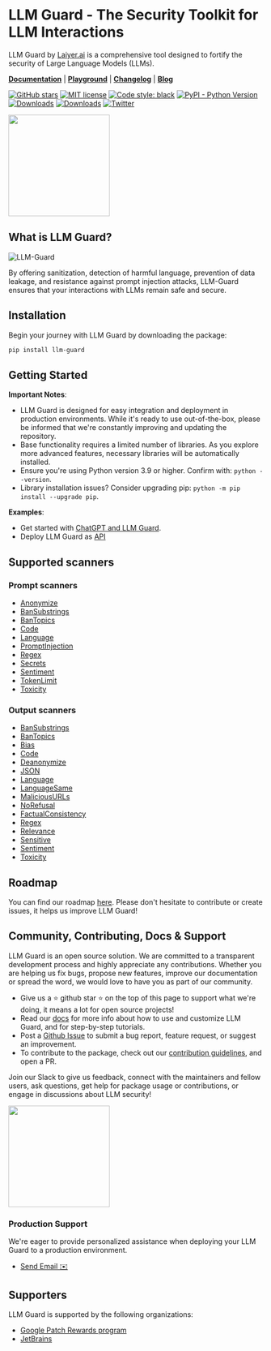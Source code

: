 # LLM Guard - The Security Toolkit for LLM Interactions

LLM Guard by [Laiyer.ai](https://laiyer.ai) is a comprehensive tool designed to fortify the security of Large Language Models (LLMs).

[**Documentation**](https://laiyer-ai.github.io/llm-guard/) | [**Playground**](https://huggingface.co/spaces/laiyer/llm-guard-playground) | [**Changelog**](https://llm-guard.com/changelog/) | [**Blog**](https://substack.com/@laiyer)

[![GitHub
stars](https://img.shields.io/github/stars/laiyer-ai/llm-guard.svg?style=social&label=Star&maxAge=2592000)](https://GitHub.com/laiyer-ai/llm-guard/stargazers/)
[![MIT license](https://img.shields.io/badge/license-MIT-brightgreen.svg)](http://opensource.org/licenses/MIT)
[![Code style: black](https://img.shields.io/badge/code%20style-black-000000.svg)](https://github.com/psf/black)
[![PyPI - Python Version](https://img.shields.io/pypi/v/llm-guard)](https://pypi.org/project/llm-guard)
[![Downloads](https://static.pepy.tech/badge/llm-guard)](https://pepy.tech/project/llm-guard)
[![Downloads](https://static.pepy.tech/badge/llm-guard/month)](https://pepy.tech/project/llm-guard)
[![Twitter](https://img.shields.io/twitter/url/https/twitter.com/laiyer_ai.svg?style=social&label=Follow%20%40Laiyer_AI)](https://twitter.com/laiyer_ai)

<a href="https://join.slack.com/t/laiyerai/shared_invite/zt-28jv3ci39-sVxXrLs3rQdaN3mIl9IT~w"><img src="https://github.com/laiyer-ai/llm-guard/blob/main/docs/assets/join-our-slack-community.png?raw=true" width="200"></a>

## What is LLM Guard?

![LLM-Guard](https://github.com/laiyer-ai/llm-guard/blob/main/docs/assets/flow.png?raw=true)

By offering sanitization, detection of harmful language, prevention of data leakage, and resistance against prompt
injection attacks, LLM-Guard ensures that your interactions with LLMs remain safe and secure.

## Installation

Begin your journey with LLM Guard by downloading the package:

```sh
pip install llm-guard
```

## Getting Started

**Important Notes**:

- LLM Guard is designed for easy integration and deployment in production environments. While it's ready to use
  out-of-the-box, please be informed that we're constantly improving and updating the repository.
- Base functionality requires a limited number of libraries. As you explore more advanced features, necessary libraries
  will be automatically installed.
- Ensure you're using Python version 3.9 or higher. Confirm with: `python --version`.
- Library installation issues? Consider upgrading pip: `python -m pip install --upgrade pip`.

**Examples**:

- Get started with [ChatGPT and LLM Guard](./examples/openai_api.py).
- Deploy LLM Guard as [API](https://llm-guard.com/usage/api/)

## Supported scanners

### Prompt scanners

- [Anonymize](  https://llm-guard.com/input_scanners/anonymize/)
- [BanSubstrings](  https://llm-guard.com/input_scanners/ban_substrings/)
- [BanTopics](  https://llm-guard.com/input_scanners/ban_topics/)
- [Code](  https://llm-guard.com/input_scanners/code/)
- [Language](  https://llm-guard.com/input_scanners/language/)
- [PromptInjection](  https://llm-guard.com/input_scanners/prompt_injection/)
- [Regex](  https://llm-guard.com/input_scanners/regex/)
- [Secrets](  https://llm-guard.com/input_scanners/secrets/)
- [Sentiment](  https://llm-guard.com/input_scanners/sentiment/)
- [TokenLimit](  https://llm-guard.com/input_scanners/token_limit/)
- [Toxicity](  https://llm-guard.com/input_scanners/toxicity/)

### Output scanners

- [BanSubstrings](  https://llm-guard.com/output_scanners/ban_substrings/)
- [BanTopics](  https://llm-guard.com/output_scanners/ban_topics/)
- [Bias](  https://llm-guard.com/output_scanners/bias/)
- [Code](  https://llm-guard.com/output_scanners/code/)
- [Deanonymize](  https://llm-guard.com/output_scanners/deanonymize/)
- [JSON](  https://llm-guard.com/output_scanners/json/)
- [Language](  https://llm-guard.com/output_scanners/language/)
- [LanguageSame](  https://llm-guard.com/output_scanners/language_same/)
- [MaliciousURLs](  https://llm-guard.com/output_scanners/malicious_urls/)
- [NoRefusal](  https://llm-guard.com/output_scanners/no_refusal/)
- [FactualConsistency](  https://llm-guard.com/output_scanners/factual_consistency/)
- [Regex](  https://llm-guard.com/output_scanners/regex/)
- [Relevance](  https://llm-guard.com/output_scanners/relevance/)
- [Sensitive](  https://llm-guard.com/output_scanners/sensitive/)
- [Sentiment](  https://llm-guard.com/output_scanners/sentiment/)
- [Toxicity](  https://llm-guard.com/output_scanners/toxicity/)

## Roadmap

You can find our roadmap [here](https://llm-guard.com/roadmap). Please don't hesitate to contribute or create issues, it helps us improve LLM Guard!

## Community, Contributing, Docs & Support

LLM Guard is an open source solution.
We are committed to a transparent development process and highly appreciate any contributions.
Whether you are helping us fix bugs, propose new features, improve our documentation or spread the word,
we would love to have you as part of our community.

- Give us a ⭐️ github star ⭐️ on the top of this page to support what we're doing,
  it means a lot for open source projects!
- Read our
  [docs](https://laiyer-ai.github.io/llm-guard/)
  for more info about how to use and customize LLM Guard, and for step-by-step tutorials.
- Post a [Github
  Issue](https://github.com/laiyer-ai/llm-guard/issues) to submit a bug report, feature request, or suggest an improvement.
- To contribute to the package, check out our [contribution guidelines](CONTRIBUTING.md), and open a PR.

Join our Slack to give us feedback, connect with the maintainers and fellow users, ask questions,
get help for package usage or contributions, or engage in discussions about LLM security!

<a href="https://join.slack.com/t/laiyerai/shared_invite/zt-28jv3ci39-sVxXrLs3rQdaN3mIl9IT~w"><img src="https://github.com/laiyer-ai/llm-guard/blob/main/docs/assets/join-our-slack-community.png?raw=true" width="200"></a>

### Production Support

We're eager to provide personalized assistance when deploying your LLM Guard to a production environment.

- [Send Email ✉️](mailto:hello@laiyer.ai)

## Supporters

LLM Guard is supported by the following organizations:

- [Google Patch Rewards program](https://bughunters.google.com/open-source-security/patch-rewards)
- [JetBrains](https://jb.gg/OpenSourceSupport)

